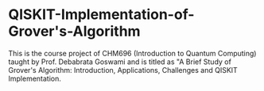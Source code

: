 # QISKIT-Implementation-of-Grover's-Algorithm

This is the course project of CHM696 (Introduction to Quantum Computing) taught by Prof. Debabrata Goswami and is titled as "A Brief Study of Grover's Algorithm: Introduction, Applications, Challenges and QISKIT Implementation.
